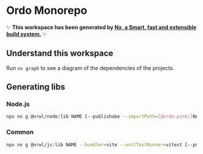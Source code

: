 # Ordo Monorepo

✨ **This workspace has been generated by
[Nx, a Smart, fast and extensible build system.](https://nx.dev)** ✨

## Understand this workspace

Run `nx graph` to see a diagram of the dependencies of the projects.

## Generating libs

### Node.js

```sh
npx nx g @nrwl/node:lib NAME [--publishabe --importPath=[@ordo-pink/]NAME]
```

### Common

```sh
npx nx g @nrwl/js:lib NAME --bundler=vite --unitTestRunner=vitest [--publishable --importPath=[@ordo-pink/]NAME]
```
